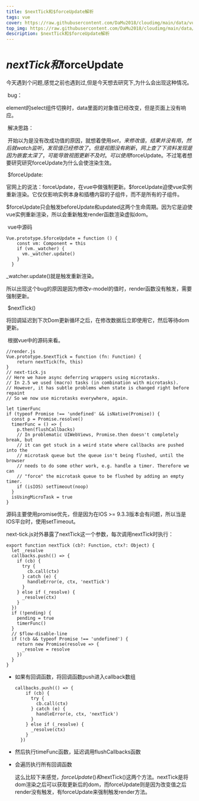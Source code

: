 ```yaml
---
title: $nextTick和$forceUpdate解析
tags: vue
cover: https://raw.githubusercontent.com/DaMu2018/cloudimg/main/data/vue.png
top_img: https://raw.githubusercontent.com/DaMu2018/cloudimg/main/data/ready-to-go.jpg
description: $nextTick和$forceUpdate解析
---
```

# $nextTick和$forceUpdate

​	今天遇到个问题,感觉之前也遇到过,但是今天想去研究下,为什么会出现这种情况。

​	bug：

​			element的select组件切换时，data里面的对象值已经改变，但是页面上没有响应。

​	解决思路：

​			开始以为是没有改成功值的原因，就想着使用$set，来修改值，结果并没有用，然后就watch监听，发现值已经修改了，但是视图没有刷新，网上查了下资料发现是因为嵌套太深了，可能导致视图更新不及时。可以使用$forceUpdate。不过笔者想要研究研究forceUpdate为什么会使渲染生效。

​	$forceUpdate:

​	官网上的说法：forceUpdate，在vue中做强制更新。$forceUpdate迫使vue实例重新渲染。它仅仅影响实例本身和插槽内容的子组件，而不是所有的子组件。

​	$forceUpdate只会触发beforeUpdate和updated这两个生命周期。因为它是迫使vue实例重新渲染，所以会重新触发render函数渲染虚拟dom。

​	vue中源码

```vue
Vue.prototype.$forceUpdate = function () {
    const vm: Component = this
    if (vm._watcher) {
      vm._watcher.update()
    }
  }
```

_watcher.update()就是触发重新渲染。

所以出现这个bug的原因是因为修改v-model的值时，render函数没有触发，需要强制更新。

​	$nextTick()

​	将回调延迟到下次Dom更新循环之后，在修改数据后立即使用它，然后等待dom更新。

​	根据vue中的源码来看。

```
//render.js
Vue.prototype.$nextTick = function (fn: Function) {
    return nextTick(fn, this)
}
// next-tick.js
// Here we have async deferring wrappers using microtasks.
// In 2.5 we used (macro) tasks (in combination with microtasks).
// However, it has subtle problems when state is changed right before repaint
// So we now use microtasks everywhere, again.

let timerFunc
if (typeof Promise !== 'undefined' && isNative(Promise)) {
  const p = Promise.resolve()
  timerFunc = () => {
    p.then(flushCallbacks)
    // In problematic UIWebViews, Promise.then doesn't completely break, but
    // it can get stuck in a weird state where callbacks are pushed into the
    // microtask queue but the queue isn't being flushed, until the browser
    // needs to do some other work, e.g. handle a timer. Therefore we can
    // "force" the microtask queue to be flushed by adding an empty timer.
    if (isIOS) setTimeout(noop)
  }
  isUsingMicroTask = true
}
```

源码主要使用promise优先，但是因为在IOS >= 9.3.3版本会有问题，所以当是IOS平台时，使用setTimeout。

next-tick.js对外暴露了nextTick这一个参数，每次调用nextTick时执行：

```
export function nextTick (cb?: Function, ctx?: Object) {
  let _resolve
  callbacks.push(() => {
    if (cb) {
      try {
        cb.call(ctx)
      } catch (e) {
        handleError(e, ctx, 'nextTick')
      }
    } else if (_resolve) {
      _resolve(ctx)
    }
  })
  if (!pending) {
    pending = true
    timerFunc()
  }
  // $flow-disable-line
  if (!cb && typeof Promise !== 'undefined') {
    return new Promise(resolve => {
      _resolve = resolve
    })
  }
}

```



- 如果有回调函数，将回调函数push进入callback数组

  ```
  callbacks.push(() => {
      if (cb) {
        try {
          cb.call(ctx)
        } catch (e) {
          handleError(e, ctx, 'nextTick')
        }
      } else if (_resolve) {
        _resolve(ctx)
      }
    })
  ```

- 然后执行timeFunc函数，延迟调用flushCallbacks函数

- 会遍历执行所有回调函数

  这么比较下来感觉，$forceUpdate()和$nextTick()这两个方法。nextTick是将dom渲染之后可以获取更新后的dom，而forceUpdate则是因为改变值之后render没有触发，有forceUpdate来强制触发render方法。

